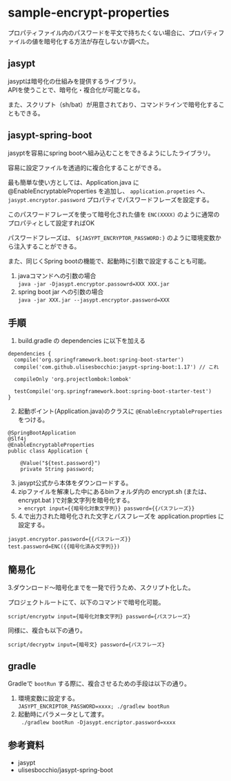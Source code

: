 # sample-encrypt-properties

プロパティファイル内のパスワードを平文で持ちたくない場合に、プロパティファイルの値を暗号化する方法が存在しないか調べた。

## jasypt

jasyptは暗号化の仕組みを提供するライブラリ。  
APIを使うことで、暗号化・複合化が可能となる。

また、スクリプト（sh/bat）が用意されており、コマンドラインで暗号化することもできる。

## jasypt-spring-boot

jasyptを容易にspring bootへ組み込むことをできるようにしたライブラリ。

容易に設定ファイルを透過的に複合化することができる。

最も簡単な使い方としては、Application.java に @EnableEncryptableProperties を追加し、 `application.propeties` へ、`jasypt.encryptor.password` プロパティでパスワードフレーズを設定する。

このパスワードフレーズを使って暗号化された値を `ENC(XXXX)` のように通常のプロパティとして設定すればOK

パスワードフレーズは、 `${JASYPT_ENCRYPTOR_PASSWORD:}` のように環境変数から注入することができる。

また、同じくSpring bootの機能で、起動時に引数で設定することも可能。

1. javaコマンドへの引数の場合  
    `java -jar -Djasypt.encryptor.passowrd=XXX XXX.jar`
2. spring boot jar への引数の場合  
    `java -jar XXX.jar --jasypt.encryptor.password=XXX`

## 手順

1. build.gradle の dependencies に以下を加える  
```
dependencies {
  compile('org.springframework.boot:spring-boot-starter')
  compile('com.github.ulisesbocchio:jasypt-spring-boot:1.17') // これ
     
  compileOnly 'org.projectlombok:lombok'
 
  testCompile('org.springframework.boot:spring-boot-starter-test')
}
```
2. 起動ポイント(Application.java)のクラスに `@EnableEncryptableProperties` をつける。  
```
@SpringBootApplication
@Slf4j
@EnableEncryptableProperties
public class Application {
 
    @Value("${test.password}")
    private String password;
```
3. jasypt公式から本体をダウンロードする。
4. zipファイルを解凍した中にあるbinフォルダ内の encrypt.sh (または、 encrypt.bat )で対象文字列を暗号化する。  
    `> encrypt input={{暗号化対象文字列}} password={{パスフレーズ}}`
5. 4.で出力された暗号化された文字とパスフレーズを application.proprties に設定する。  
```
jasypt.encryptor.password={{パスフレーズ}}
test.password=ENC({{暗号化済み文字列}})
```

## 簡易化

3.ダウンロード～暗号化までを一発で行うため、スクリプト化した。

プロジェクトルートにて、以下のコマンドで暗号化可能。

`script/encryptw input={暗号化対象文字列} password={パスフレーズ}`

同様に、複合も以下の通り。

`script/decryptw input={暗号文} password={パスフレーズ}`

## gradle

Gradleで `bootRun` する際に、複合させるための手段は以下の通り。

1. 環境変数に設定する。  
`JASYPT_ENCRIPTOR_PASSWORD=xxxx; ./gradlew bootRun`
2. 起動時にパラメータとして渡す。  
` ./gradlew bootRun -Djasypt.encriptor.password=xxxx`

## 参考資料

* jasypt
* ulisesbocchio/jasypt-spring-boot